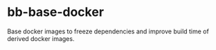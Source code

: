 # bb-base-docker
Base docker images to freeze dependencies and improve build time of derived docker images. 
